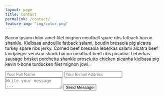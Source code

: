 ```yaml
---
layout: page
title: Contact
permalink: /contact/
feature-img: "img/color.png"
---
```


Bacon ipsum dolor amet filet mignon meatball spare ribs fatback bacon shankle. Kielbasa andouille fatback salami, boudin bresaola pig alcatra turkey spare ribs jerky. Corned beef bresaola leberkas salami alcatra beef landjaeger venison shank bacon meatloaf beef ribs picanha. Leberkas sausage brisket porchetta shankle prosciutto chicken picanha kielbasa pig kevin t-bone turducken filet mignon jowl.

<form action="https://getsimpleform.com/messages?form_api_token=8327c4cf704781ce98681b36bcf7db66" method="post">
  <!-- the redirect_to is optional, the form will redirect to the referrer on submission -->
  <input type='hidden' name='redirect_to' value='https://CaseyBennington.github.io/thank-you/' />
  <input type='text' name='name' placeholder='Your Full Name' />
  <input type='email' name='email' placeholder='Your E-mail Address' />
  <textarea name='message' placeholder='Write your message ...'></textarea>
  <input type='submit' value='Send Message' />
</form>

